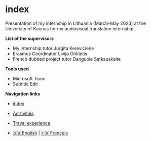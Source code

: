 # index

Presentation of my internship in Lithuania (March-May 2023) at the University of Kaunas for my audiovisual translation internship. 

**List of the supervisors**

* My internship tutor Jurgita Kereviciene
* Erasmus Coordinator Livija Grikietis
* French dubbed project tutor Danguole Satkauskaite
   


**Tools used**

* Microsoft Team
* Subtitle Edit




**Navigation links**


* [index](index)
  

*  [Acrtivities](2-Activities)
  
  
*  [Travel experience](3-Travel%20experience)

*  [🇬🇧 English](/en/index.md) | [🇫🇷 Français](/fr/index.md)


